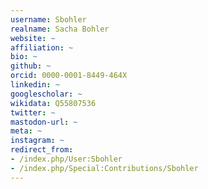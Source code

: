 ```yaml
---
username: Sbohler
realname: Sacha Bohler
website: ~
affiliation: ~
bio: ~
github: ~
orcid: 0000-0001-8449-464X
linkedin: ~
googlescholar: ~
wikidata: Q55807536
twitter: ~
mastodon-url: ~
meta: ~
instagram: ~
redirect_from:
- /index.php/User:Sbohler
- /index.php/Special:Contributions/Sbohler
---
```

